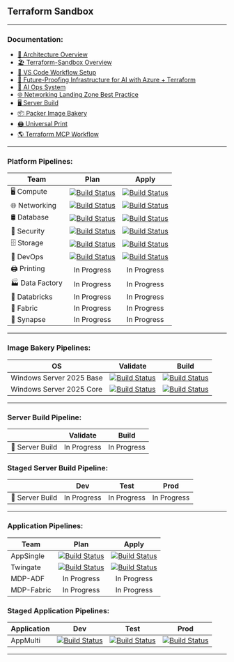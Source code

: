 ## **Terraform Sandbox**
---
### Documentation:
- [🧭 Architecture Overview](docs/Architecture_Overview.md)
- [🏖️ Terraform-Sandbox Overview](https://github.com/jonhill90/terraform-labs/blob/main/docs/Terraform-Sandbox%20Overview.md)
- [🧰 VS Code Workflow Setup](https://github.com/jonhill90/terraform-labs/blob/main/docs/VS%20Code%20Workflow%20Setup.md)
- [🚀 Future-Proofing Infrastructure for AI with Azure + Terraform](https://github.com/jonhill90/terraform-labs/blob/main/docs/Furure-Proofing%20Infrastructure%20for%20AI%20with%20Azure%20%2B%20Terraform.md)
- [🧠 AI Ops System](https://github.com/jonhill90/terraform-labs/blob/main/docs/AI%20Ops.md)
- [🌐 Networking Landing Zone Best Practice](https://github.com/jonhill90/terraform-labs/blob/main/docs/Azure%20Landing%20Zone%20Networking%20with%20Terraform.md)
- [🖥 Server Build](https://github.com/jonhill90/terraform-labs/blob/main/azure/server-build/README.md)
- [📦 Packer Image Bakery](https://github.com/jonhill90/terraform-labs/blob/main/azure/image-bakery/README.md)
- [🖨️ Universal Print](https://github.com/jonhill90/terraform-labs/blob/main/azure/print/README.md)
- [🌎 Terraform MCP Workflow](https://github.com/jonhill90/terraform-labs/blob/main/docs/Terraform%20MCP%20Workflow.md)
---
### Platform Pipelines:
| Team | Plan | Apply |
|---|:-----:|:-----:|
| 🖥️ Compute | [![Build Status](https://dev.azure.com/ImpressiveIT/Compute/_apis/build/status%2FCompute-CD?branchName=main)](https://dev.azure.com/ImpressiveIT/Compute/_build/latest?definitionId=57&branchName=main) | [![Build Status](https://dev.azure.com/ImpressiveIT/Compute/_apis/build/status%2FCompute-CD?branchName=main)](https://dev.azure.com/ImpressiveIT/Compute/_build/latest?definitionId=57&branchName=main) |
| 🌐 Networking | [![Build Status](https://dev.azure.com/ImpressiveIT/Networking/_apis/build/status%2FNetworking-CD?branchName=main)](https://dev.azure.com/ImpressiveIT/Networking/_build/latest?definitionId=55&branchName=main) | [![Build Status](https://dev.azure.com/ImpressiveIT/Networking/_apis/build/status%2FNetworking-CD?branchName=main)](https://dev.azure.com/ImpressiveIT/Networking/_build/latest?definitionId=55&branchName=main) |
| 🛢 Database | [![Build Status](https://dev.azure.com/ImpressiveIT/Database/_apis/build/status%2FDatabase-CD?branchName=main)](https://dev.azure.com/ImpressiveIT/Database/_build/latest?definitionId=59&branchName=main) | [![Build Status](https://dev.azure.com/ImpressiveIT/Database/_apis/build/status%2FDatabase-CD?branchName=main)](https://dev.azure.com/ImpressiveIT/Database/_build/latest?definitionId=59&branchName=main) |
| 🔑 Security | [![Build Status](https://dev.azure.com/ImpressiveIT/Security/_apis/build/status%2FSecurity-CD?branchName=main)](https://dev.azure.com/ImpressiveIT/Security/_build/latest?definitionId=51&branchName=main) | [![Build Status](https://dev.azure.com/ImpressiveIT/Security/_apis/build/status%2FSecurity-CD?branchName=main)](https://dev.azure.com/ImpressiveIT/Security/_build/latest?definitionId=51&branchName=main) |
| 🗄️ Storage | [![Build Status](https://dev.azure.com/ImpressiveIT/Storage/_apis/build/status%2FStorage-CD?branchName=main)](https://dev.azure.com/ImpressiveIT/Storage/_build/latest?definitionId=61&branchName=main) | [![Build Status](https://dev.azure.com/ImpressiveIT/Storage/_apis/build/status%2FStorage-CD?branchName=main)](https://dev.azure.com/ImpressiveIT/Storage/_build/latest?definitionId=61&branchName=main) |
| 🔨 DevOps | [![Build Status](https://dev.azure.com/ImpressiveIT/DevOps/_apis/build/status%2FDevOps-CD?branchName=main)](https://dev.azure.com/ImpressiveIT/DevOps/_build/latest?definitionId=53&branchName=main) | [![Build Status](https://dev.azure.com/ImpressiveIT/DevOps/_apis/build/status%2FDevOps-CD?branchName=main)](https://dev.azure.com/ImpressiveIT/DevOps/_build/latest?definitionId=53&branchName=main) |
| 🖨️ Printing | In Progress | In Progress |
| 🏭 Data Factory | In Progress | In Progress |
| 🧱 Databricks | In Progress | In Progress |
| 🧵 Fabric | In Progress | In Progress |
| 🧠 Synapse | In Progress | In Progress |
---
### Image Bakery Pipelines:
| OS | Validate | Build |
|---|:-----:|:-----:|
| Windows Server 2025 Base | [![Build Status](https://dev.azure.com/ImpressiveIT/Compute/_apis/build/status%2Fwindows-2025-base-cd?branchName=main&stageName=Packer%20Validate%20-%20Development&jobName=Packer%20Init%20%26%20Validate%20-%20Development)](https://dev.azure.com/ImpressiveIT/Compute/_build/latest?definitionId=41&branchName=main) | [![Build Status](https://dev.azure.com/ImpressiveIT/Compute/_apis/build/status%2Fwindows-2025-base-cd?branchName=main&stageName=Packer%20Build%20-%20Development&jobName=Packer%20Build%20-%20Development)](https://dev.azure.com/ImpressiveIT/Compute/_build/latest?definitionId=41&branchName=main) |
| Windows Server 2025 Core | [![Build Status](https://dev.azure.com/ImpressiveIT/Compute/_apis/build/status%2Fwindows-2025-core-cd?branchName=main&stageName=Packer%20Validate%20-%20Development&jobName=Packer%20Init%20%26%20Validate%20-%20Development)](https://dev.azure.com/ImpressiveIT/Compute/_build/latest?definitionId=43&branchName=main) | [![Build Status](https://dev.azure.com/ImpressiveIT/Compute/_apis/build/status%2Fwindows-2025-core-cd?branchName=main&stageName=Packer%20Build%20-%20Development&jobName=Packer%20Build%20-%20Development)](https://dev.azure.com/ImpressiveIT/Compute/_build/latest?definitionId=43&branchName=main) |
---
### Server Build Pipeline:
|  | Validate | Build |
|---|:-----:|:-----:|
| 🔧 Server Build | In Progress | In Progress |

### Staged Server Build Pipeline:
|  | Dev | Test | Prod |
|---|:-----:|:-----:|:-----:|
| 🔧 Server Build | In Progress | In Progress | In Progress |
---
### Application Pipelines:
| Team | Plan | Apply |
|---|:-----:|:-----:|
| AppSingle | [![Build Status](https://dev.azure.com/ImpressiveIT/Applications/_apis/build/status%2FAppSingle-CD?branchName=main)](https://dev.azure.com/ImpressiveIT/Applications/_build/latest?definitionId=63&branchName=main) | [![Build Status](https://dev.azure.com/ImpressiveIT/Applications/_apis/build/status%2FAppSingle-CD?branchName=main)](https://dev.azure.com/ImpressiveIT/Applications/_build/latest?definitionId=63&branchName=main) |
| Twingate | [![Build Status](https://dev.azure.com/ImpressiveIT/Networking/_apis/build/status%2FTwingate-CD?branchName=main)](https://dev.azure.com/ImpressiveIT/Networking/_build/latest?definitionId=73&branchName=main) | [![Build Status](https://dev.azure.com/ImpressiveIT/Networking/_apis/build/status%2FTwingate-CD?branchName=main)](https://dev.azure.com/ImpressiveIT/Networking/_build/latest?definitionId=73&branchName=main) |
| MDP-ADF | In Progress | In Progress |
| MDP-Fabric | In Progress | In Progress |

### Staged Application Pipelines:
| Application | Dev | Test | Prod |
|---|:-----:|:-----:|:-----:|
| AppMulti | [![Build Status](https://dev.azure.com/ImpressiveIT/Applications/_apis/build/status%2FAppMulti-CD?branchName=main&stageName=Terraform%20Plan%20-%20Development&jobName=Terraform%20Apply%20-%20Development)](https://dev.azure.com/ImpressiveIT/Applications/_build/latest?definitionId=37&branchName=main) | [![Build Status](https://dev.azure.com/ImpressiveIT/Applications/_apis/build/status%2FAppMulti-CD?branchName=main&stageName=Terraform%20Plan%20-%20Test%20Environment&jobName=Terraform%20Apply%20-%20Test%20Environment)](https://dev.azure.com/ImpressiveIT/Applications/_build/latest?definitionId=37&branchName=main) | [![Build Status](https://dev.azure.com/ImpressiveIT/Applications/_apis/build/status%2FAppMulti-CD?branchName=main&stageName=Terraform%20Plan%20-%20Production%20Environment&jobName=Terraform%20Apply%20-%20Production%20Environment)](https://dev.azure.com/ImpressiveIT/Applications/_build/latest?definitionId=37&branchName=main) |

---